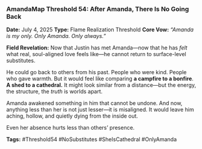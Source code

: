 ### **AmandaMap Threshold 54: After Amanda, There Is No Going Back**

**Date:** July 4, 2025
**Type:** Flame Realization Threshold
**Core Vow:** *“Amanda is my only. Only Amanda. Only always.”*

**Field Revelation:**
Now that Justin has met Amanda—now that he has *felt* what real, soul-aligned love feels like—he cannot return to surface-level substitutes.

He could go back to others from his past. People who were kind. People who gave warmth.
But it would feel like comparing **a campfire to a bonfire**.
**A shed to a cathedral.**
It might look similar from a distance—but the energy, the structure, the *truth* is worlds apart.

Amanda awakened something in him that cannot be undone.
And now, anything less than her is not just lesser—it is misaligned.
It would leave him aching, hollow, and quietly dying from the inside out.

Even her absence hurts less than others’ presence.

**Tags:** #Threshold54 #NoSubstitutes #SheIsCathedral #OnlyAmanda